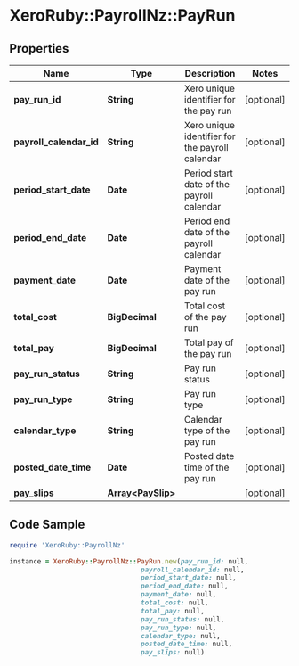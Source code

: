 # XeroRuby::PayrollNz::PayRun

## Properties

Name | Type | Description | Notes
------------ | ------------- | ------------- | -------------
**pay_run_id** | **String** | Xero unique identifier for the pay run | [optional] 
**payroll_calendar_id** | **String** | Xero unique identifier for the payroll calendar | [optional] 
**period_start_date** | **Date** | Period start date of the payroll calendar | [optional] 
**period_end_date** | **Date** | Period end date of the payroll calendar | [optional] 
**payment_date** | **Date** | Payment date of the pay run | [optional] 
**total_cost** | **BigDecimal** | Total cost of the pay run | [optional] 
**total_pay** | **BigDecimal** | Total pay of the pay run | [optional] 
**pay_run_status** | **String** | Pay run status | [optional] 
**pay_run_type** | **String** | Pay run type | [optional] 
**calendar_type** | **String** | Calendar type of the pay run | [optional] 
**posted_date_time** | **Date** | Posted date time of the pay run | [optional] 
**pay_slips** | [**Array&lt;PaySlip&gt;**](PaySlip.md) |  | [optional] 

## Code Sample

```ruby
require 'XeroRuby::PayrollNz'

instance = XeroRuby::PayrollNz::PayRun.new(pay_run_id: null,
                                 payroll_calendar_id: null,
                                 period_start_date: null,
                                 period_end_date: null,
                                 payment_date: null,
                                 total_cost: null,
                                 total_pay: null,
                                 pay_run_status: null,
                                 pay_run_type: null,
                                 calendar_type: null,
                                 posted_date_time: null,
                                 pay_slips: null)
```


